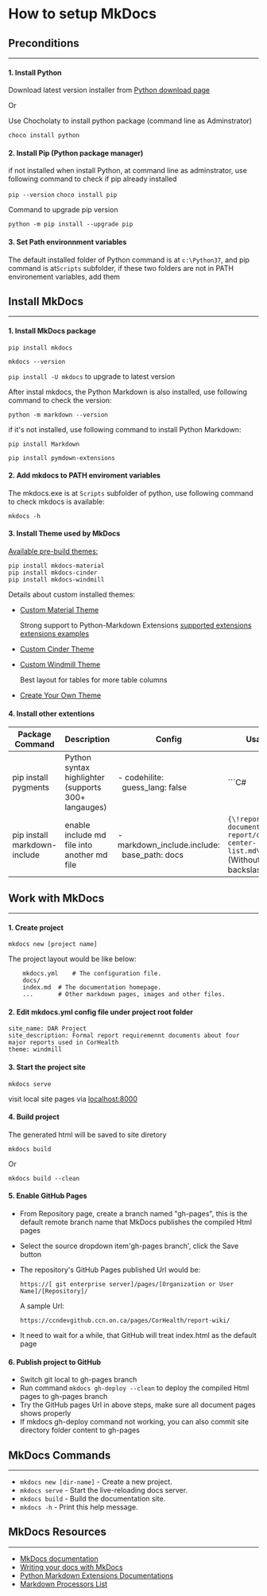 # How to setup MkDocs

## Preconditions
- - -
#### 1. Install Python

Download latest version installer from [Python download page](https://www.python.org/downloads/)

Or

Use Chocholaty to install python package (command line as Adminstrator)

`choco install python`

#### 2. Install Pip (Python package manager)

if not installed when install Python, at command line as adminstrator, use following command to check if pip already installed

`pip --version`
`choco install pip`

Command to upgrade pip version

`python -m pip install --upgrade pip`

#### 3. Set Path environnment variables

The default installed folder of Python command is at `c:\Python37`, and pip command is at`Scripts` subfolder, if these two folders are not in PATH environement variables, add them

## Install MkDocs
- - -
#### 1. Install MkDocs package

`pip install mkdocs`

`mkdocs --version`

`pip install -U mkdocs` to upgrade to latest version

After instal mkdocs, the Python Markdown is also installed, use following command to check the version:

`python -m markdown --version`

if it's not installed, use following command to install Python Markdown:

`pip install Markdown`

`pip install pymdown-extensions`

#### 2. Add mkdocs to PATH enviroment variables
The mkdocs.exe is at `Scripts` subfolder of python, use following command to check mkdocs is available:

`mkdocs -h`

#### 3. Install Theme used by MkDocs

[Available pre-build themes:](https://github.com/mkdocs/mkdocs/wiki/MkDocs-Themes)

	pip install mkdocs-material
	pip install mkdocs-cinder
	pip install mkdocs-windmill

Details about custom installed themes:

* [Custom Material Theme](https://squidfunk.github.io/mkdocs-material/getting-started)

    Strong support to Python-Markdown Extensions
    [supported extensions](https://squidfunk.github.io/mkdocs-material/extensions/admonition/)
	[extensions examples](https://omicsoftdocs.github.io/ArraySuiteDoc/about/example/#extensions)

* [Custom Cinder Theme](https://sourcefoundry.org/cinder/#about)
* [Custom Windmill Theme](https://gristlabs.github.io/mkdocs-windmill/#customization/)

	Best layout for tables for more table columns

* [Create Your Own Theme](https://www.mkdocs.org/user-guide/custom-themes/)

#### 4. Install other extentions

|Package Command| Description| Config | Usage|
|--|--|--|--|
|pip install pygments| Python syntax highlighter (supports 300+ langauges)|- codehilite:<br>&nbsp;&nbsp;guess_lang: false|\`\`\`C#|
|pip install markdown-include| enable include md file into another md file|- markdown_include.include:<br>&nbsp;&nbsp;base_path: docs|`{\!report-documents/QPMM-report/cardiac-center-list.md\!}` (Without backslash)|


## Work with MkDocs
- - -
#### 1. Create project

`mkdocs new [project name]`

The project layout would be like below:

```
	mkdocs.yml    # The configuration file.
	docs/
    index.md  # The documentation homepage.
    ...       # Other markdown pages, images and other files.
```

#### 2. Edit mkdocs.yml config file under project root folder

	site_name: DAR Project
	site_description: Formal report requiremennt documents about four major reports used in CorHealth
	theme: windmill

#### 3. Start the project site

`mkdocs serve`

visit local site pages via [localhost:8000](http://localhost:8000)

#### 4. Build project
The generated html will be saved to site diretory

`mkdocs build`

Or

`mkdocs build --clean`

#### 5. Enable GitHub Pages
* From Repository page, create a branch named "gh-pages", this is the default remote branch name that MkDocs publishes the compiled Html pages
* Select the source dropdown item'gh-pages branch', click the Save button
* The repository's GitHub Pages published Url would be:

	`https://[ git enterprise server]/pages/[Organization or User Name]/[Repository]/`

	A sample Url:

    `https://ccndevgithub.ccn.on.ca/pages/CorHealth/report-wiki/`

* It need to wait for a while, that GitHub will treat index.html as the default page

#### 6. Publish project to GitHub
- Switch git local to gh-pages branch
- Run command `mkdocs gh-deploy --clean` to deploy the compiled Html pages to gh-pages branch
- Try the GitHub pages Url in above steps, make sure all document pages shows properly
- If mkdocs gh-deploy command not working, you can also commit site directory folder content to gh-pages

## MkDocs Commands
- - -
* `mkdocs new [dir-name]` - Create a new project.
* `mkdocs serve` - Start the live-reloading docs server.
* `mkdocs build` - Build the documentation site.
* `mkdocs -h` - Print this help message.

## MkDocs Resources
- - -

* [MkDocs documentation](https://www.mkdocs.org/)
* [Writing your docs with MkDocs](https://www.mkdocs.org/user-guide/writing-your-docs/)
* [Python Markdown Extensions Documentations](https://facelessuser.github.io/pymdown-extensions/extensions/details/)
* [Markdown Processors List](https://github.com/markdown/markdown.github.com/wiki/Implementations)

